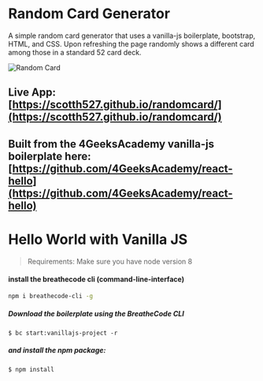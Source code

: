 # Random Card Generator

A simple random card generator that uses a vanilla-js boilerplate, bootstrap, HTML, and CSS. Upon refreshing the page randomly shows a different card among those in a standard 52 card deck.

![Random Card](https://hippolms-storage.s3.amazonaws.com/wiz/gifs/311529/5621.gif?AWSAccessKeyId=AKIAJXRM4YAH2A46K76A&Expires=1545076135&Signature=yHAk%2bhkbIt3OpMCjxikYpQJ5AfY=&response-content-disposition=attachment;%20filename=New%2520GIF.gif)

## Live App: [https://scotth527.github.io/randomcard/](https://scotth527.github.io/randomcard/)

## Built from the 4GeeksAcademy vanilla-js boilerplate here: [https://github.com/4GeeksAcademy/react-hello](https://github.com/4GeeksAcademy/react-hello)


# Hello World with Vanilla JS

> Requirements: Make sure you have node version 8

#### install the breathecode cli (command-line-interface)
```sh
npm i breathecode-cli -g
```

##### Download the boilerplate using the BreatheCode CLI
```
$ bc start:vanillajs-project -r
```
##### and install the npm package:
```
$ npm install
```